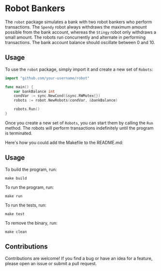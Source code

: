 # Robot Bankers

The `robot` package simulates a bank with two robot bankers who perform transactions. The `Spendy` robot always withdraws the maximum amount possible from the bank account, whereas the `Stingy` robot only withdraws a small amount. The robots run concurrently and alternate in performing transactions. The bank account balance should oscillate between 0 and 10.

## Usage

To use the `robot` package, simply import it and create a new set of `Robots`:

```go
import "github.com/your-username/robot"

func main() {
    var bankBalance int
    condVar := sync.NewCond(&sync.RWMutex{})
    robots := robot.NewRobots(condVar, &bankBalance)

    robots.Run()
}
```

Once you create a new set of `Robots`, you can start them by calling the `Run` method. The robots will perform transactions indefinitely until the program is terminated.

Here's how you could add the Makefile to the README.md:

## Usage

To build the program, run:

```
make build
```

To run the program, run:

```
make run
```

To run the tests, run:

```
make test
```

To remove the binary, run:

```
make clean
```

## Contributions

Contributions are welcome! If you find a bug or have an idea for a feature, please open an issue or submit a pull request.
